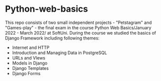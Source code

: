 # Python-web-basics
This repo consists of two small independent projects - "Petstagram" and "Games-play" -  the final exam in the course  Python Web Basics/January 2022 - March 2022/ at SoftUni.
During the course we studied the basics of Django Framework including following themes:
 - Internet and HTTP
 - Introduction and Managing Data in PostgreSQL
 - URLs and VIews
 - Models in Django
 - Django Templates
 - Django Forms


